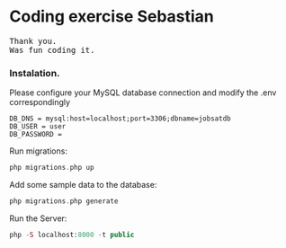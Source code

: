 # Coding exercise Sebastian

<pre>
Thank you.
Was fun coding it.
</pre>

### Instalation.

Please configure your MySQL database connection and modify the .env correspondingly 
```
DB_DNS = mysql:host=localhost;port=3306;dbname=jobsatdb
DB_USER = user
DB_PASSWORD =
```

Run migrations:

```php
php migrations.php up
```

Add some sample data to the database:
```php
php migrations.php generate
```

Run the Server:
```php
php -S localhost:8000 -t public
```


